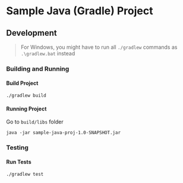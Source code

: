 # Sample Java (Gradle) Project 

## Development

> For Windows, you might have to run all `./gradlew` commands
> as `.\gradlew.bat` instead

### Building and Running

#### Build Project

```shell
./gradlew build
```

#### Running Project 

Go to `build/libs` folder 

```shell
java -jar sample-java-proj-1.0-SNAPSHOT.jar
```

### Testing 

#### Run Tests 

```shell 
./gradlew test
```